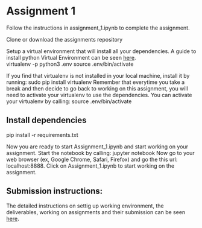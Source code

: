 # Assignment 1

Follow the instructions in assignment_1.ipynb to complete the assignment. 

Clone or download the assignments repository

Setup a virtual environment that will install all your dependencies.
A guide to install python Virtual Environment can be seen [here](https://realpython.com/python-virtual-environments-a-primer/).<br>
virtualenv -p python3 .env
source .env/bin/activate

If you find that virtualenv is not installed in your local machine, install it by running:
sudo pip install virtualenv
Remember that everytime you take a break and then decide to go back to working on this assignment, you will need to activate your virtualenv to use the dependencies. You can activate your virtualenv by calling:
source .env/bin/activate

## Install dependencies
pip install -r requirements.txt

Now you are ready to start Assignment_1.ipynb and start working on your assignment. Start the notebook by calling:
jupyter notebook
Now go to your web browser (ex, Google Chrome, Safari, Firefox) and go the this url: localhost:8888. Click on Assignment_1.ipynb to start working on the assignment.

## Submission instructions:
The detailed instructions on settig up working environment, the deliverables, working on assignments and their submission can be seen [here](https://github.com/kuQUARTZ/CS867F19/blob/master/ReadMe.md).
